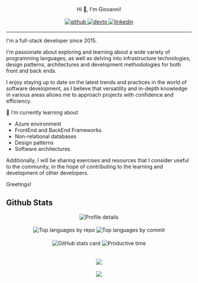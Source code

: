 <div align="center"> 
  Hi 👋, I'm Giovanni! 
</div> 
<br/>
<div align="center"> 
<a href="https://github.com/gioakol" target="_blank">
<img src=https://img.shields.io/badge/github-%2324292e.svg?&style=for-the-badge&logo=github&logoColor=white alt=github style="margin-bottom: 5px;" />
</a>
<a href="https://dev.to/gioakol" target="_blank">
<img src=https://img.shields.io/badge/dev.to-%2308090A.svg?&style=for-the-badge&logo=dev.to&logoColor=white alt=devto style="margin-bottom: 5px;" />
</a>
<a href="https://linkedin.com/in/gioakol" target="_blank">
<img src=https://img.shields.io/badge/linkedin-%231E77B5.svg?&style=for-the-badge&logo=linkedin&logoColor=white alt=linkedin style="margin-bottom: 5px;" />
</a>  
</div>  
  

___
I'm a full-stack developer since 2015.

I'm passionate about exploring and learning about a wide variety of programming languages, as well as delving into infrastructure technologies, design patterns, architectures and development methodologies for both front and back ends.

I enjoy staying up to date on the latest trends and practices in the world of software development, as I believe that versatility and in-depth knowledge in various areas allows me to approach projects with confidence and efficiency.    

🌱 I’m currently learning about
- Azure environment  
- FrontEnd and BackEnd Frameworks  
- Non-relational databases  
- Design patterns  
- Software architectures    

Additionally, I will be sharing exercises and resources that I consider useful to the community, in the hope of contributing to the learning and development of other developers.

Greetings!  

## Github Stats  
<div align="center">
  <img align="center" src="https://github-profile-summary-cards.vercel.app/api/cards/profile-details?username=gioakol&theme=github" alt="Profile details" />
</div>
<br/>  
<div align="center">
  <img align="center" src="http://github-profile-summary-cards.vercel.app/api/cards/repos-per-language?username=gioakol&theme=github" alt="Top languages by repo" />
  <img align="center" src="http://github-profile-summary-cards.vercel.app/api/cards/most-commit-language?username=gioakol&theme=github" alt="Top languages by commit" />
</div>
<br/>  
<div align="center">
  <img align="center" src="http://github-profile-summary-cards.vercel.app/api/cards/stats?username=gioakol&theme=github" alt="GitHub stats card" />
  <img align="center" src="https://github-profile-summary-cards.vercel.app/api/cards/productive-time?username=gioakol&theme=github&utcOffset=-5" alt="Productive time" />
</div>
<br/>  
<div align="center">
</div>
<br/>  

<div align="center">
<img src="https://komarev.com/ghpvc/?username=gioakol&&style=flat-square" align="center" />
</div>  
  
<br/>  
<div align="center"><a href="https://www.buymeacoffee.com/gioakole" target="_blank" style="display: inline-block;"><img src="https://img.shields.io/badge/Donate-Buy%20Me%20A%20Coffee-orange.svg?style=flat-square&logo=buymeacoffee" align="center" /></a>
</div>
<br />
